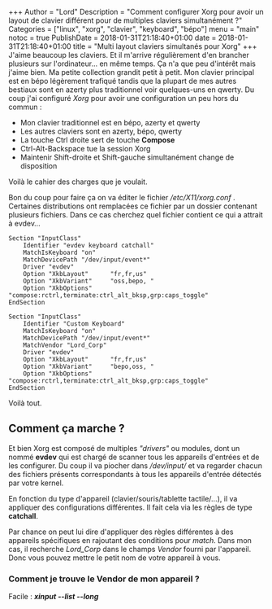 +++
Author = "Lord"
Description = "Comment configurer Xorg pour avoir un layout de clavier différent pour de multiples claviers simultanément ?"
Categories = ["linux", "xorg", "clavier", "keyboard", "bépo"]
menu = "main"
notoc = true
PublishDate = 2018-01-31T21:18:40+01:00
date = 2018-01-31T21:18:40+01:00
title = "Multi layout claviers simultanés pour Xorg"
+++
J'aime beaucoup les claviers. Et il m'arrive régulièrement d'en brancher plusieurs sur l'ordinateur… en même temps. Ça n'a que peu d'intérêt mais j'aime bien. Ma petite collection grandit petit à petit. Mon clavier principal est en bépo légèrement trafiqué tandis que la plupart de mes autres bestiaux sont en azerty plus traditionnel voir quelques-uns en qwerty. Du coup j'ai configuré *Xorg* pour avoir une configuration un peu hors du commun :

  - Mon clavier traditionnel est en bépo, azerty et qwerty
  - Les autres claviers sont en azerty, bépo, qwerty
  - La touche Ctrl droite sert de touche **Compose**
  - Ctrl-Alt-Backspace tue la session Xorg
  - Maintenir Shift-droite et Shift-gauche simultanément change de disposition

Voilà le cahier des charges que je voulait.

Bon du coup pour faire ça on va éditer le fichier */etc/X11/xorg.conf* . Certaines distributions ont remplacées ce fichier par un dossier contenant plusieurs fichiers. Dans ce cas cherchez quel fichier contient ce qui a attrait à evdev…

	Section "InputClass"
        Identifier "evdev keyboard catchall"
        MatchIsKeyboard "on"
        MatchDevicePath "/dev/input/event*"
        Driver "evdev"
        Option "XkbLayout"      "fr,fr,us"
        Option "XkbVariant"     "oss,bepo, "
        Option "XkbOptions"     "compose:rctrl,terminate:ctrl_alt_bksp,grp:caps_toggle"
	EndSection

	Section "InputClass"
        Identifier "Custom Keyboard"
        MatchIsKeyboard "on"
        MatchDevicePath "/dev/input/event*"
        MatchVendor "Lord_Corp"
        Driver "evdev"
        Option "XkbLayout"      "fr,fr,us"
        Option "XkbVariant"     "bepo,oss, "
        Option "XkbOptions"     "compose:rctrl,terminate:ctrl_alt_bksp,grp:caps_toggle"
	EndSection
	
Voilà tout.

## Comment ça marche ?

Et bien Xorg est composé de multiples *"drivers"* ou modules, dont un nommé **evdev** qui est chargé de scanner tous les appareils d'entrées et de les configurer. Du coup il va piocher dans */dev/input/* et va regarder chacun des fichiers présents correspondants à tous les appareils d'entrée détectés par votre kernel.	

En fonction du type d'appareil (clavier/souris/tablette tactile/…), il va appliquer des configurations différentes. Il fait cela via les règles de type **catchall**.

Par chance on peut lui dire d'appliquer des règles différentes à des appareils spécifiques en rajoutant des conditions pour *match*. Dans mon cas, il recherche *Lord_Corp* dans le champs *Vendor* fourni par l'appareil. Donc vous pouvez mettre le petit nom de votre appareil à vous.

### Comment je trouve le Vendor de mon appareil ?

Facile : ***xinput --list --long***
